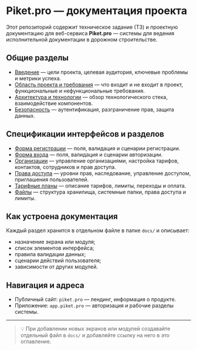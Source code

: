 # Piket.pro — документация проекта

Этот репозиторий содержит техническое задание (ТЗ) и проектную документацию для веб-сервиса **Piket.pro** — системы для ведения исполнительной документации в дорожном строительстве.

## Общие разделы

- [Введение](docs/introduction.md) — цели проекта, целевая аудитория, ключевые проблемы и метрики успеха.
- [Область проекта и требования](docs/requirements.md) — что входит и не входит в проект, функциональные и нефункциональные требования.
- [Архитектура и технологии](docs/architecture.md) — обзор технологического стека, взаимодействие компонентов.
- [Безопасность](docs/security.md) — аутентификация, разграничение прав, защита данных.

## Спецификации интерфейсов и разделов

- [Форма регистрации](docs/registration.md) — поля, валидация и сценарии регистрации.
- [Форма входа](docs/login.md) — поля, валидация и сценарии авторизации.
- [Организации](docs/organizations.md) — управление организациями, настройка тарифов, контактов, сотрудников и прав доступа.
- [Права доступа](docs/access.md) — уровни прав, наследование, управление доступом, приглашения пользователей.
- [Тарифные планы](docs/plans.md) — описание тарифов, лимиты, переходы и оплата.
- [Файлы](docs/files.md) — структура хранилища, системные папки, права доступа и лимиты.

## Как устроена документация

Каждый раздел хранится в отдельном файле в папке `docs/` и описывает:
- назначение экрана или модуля;
- список элементов интерфейса;
- правила валидации данных;
- сценарии действий пользователя;
- зависимости от других модулей.

## Навигация и адреса

- Публичный сайт: `piket.pro` — лендинг, информация о продукте.
- Приложение: `app.piket.pro` — авторизация и рабочие разделы системы.

---

> 💡 При добавлении новых экранов или модулей создавайте отдельный файл в `docs/` и добавляйте ссылку на него в это оглавление.
